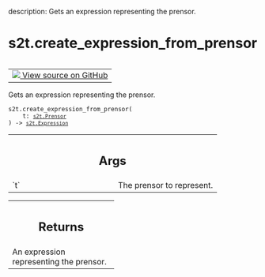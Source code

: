 description: Gets an expression representing the prensor.

<div itemscope itemtype="http://developers.google.com/ReferenceObject">
<meta itemprop="name" content="s2t.create_expression_from_prensor" />
<meta itemprop="path" content="Stable" />
</div>

# s2t.create_expression_from_prensor

<!-- Insert buttons and diff -->

<table class="tfo-notebook-buttons tfo-api nocontent" align="left">
<td>
  <a target="_blank" href="https://github.com/google/struct2tensor/blob/master/struct2tensor/create_expression.py">
    <img src="https://www.tensorflow.org/images/GitHub-Mark-32px.png" />
    View source on GitHub
  </a>
</td>
</table>



Gets an expression representing the prensor.

<pre class="devsite-click-to-copy prettyprint lang-py tfo-signature-link">
<code>s2t.create_expression_from_prensor(
    t: <a href="../s2t/Prensor.md"><code>s2t.Prensor</code></a>
) -> <a href="../s2t/Expression.md"><code>s2t.Expression</code></a>
</code></pre>



<!-- Placeholder for "Used in" -->


<!-- Tabular view -->
 <table class="responsive fixed orange">
<colgroup><col width="214px"><col></colgroup>
<tr><th colspan="2"><h2 class="add-link">Args</h2></th></tr>

<tr>
<td>
`t`
</td>
<td>
The prensor to represent.
</td>
</tr>
</table>



<!-- Tabular view -->
 <table class="responsive fixed orange">
<colgroup><col width="214px"><col></colgroup>
<tr><th colspan="2"><h2 class="add-link">Returns</h2></th></tr>
<tr class="alt">
<td colspan="2">
An expression representing the prensor.
</td>
</tr>

</table>


